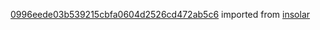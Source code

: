[0996eede03b539215cbfa0604d2526cd472ab5c6](https://github.com/insolar/insolar/commit/0996eede03b539215cbfa0604d2526cd472ab5c6) imported from [insolar](https://github.com/insolar/insolar)

